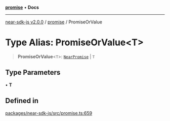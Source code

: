 [**promise**](../README.md) • **Docs**

***

[near-sdk-js v2.0.0](../../packages.md) / [promise](../README.md) / PromiseOrValue

# Type Alias: PromiseOrValue\<T\>

> **PromiseOrValue**\<`T`\>: [`NearPromise`](../classes/NearPromise.md) \| `T`

## Type Parameters

• **T**

## Defined in

[packages/near-sdk-js/src/promise.ts:659](https://github.com/dim-daskalov/near-sdk-js/blob/c0112192f31548f11b769a1fd8095c77a0fff154/packages/near-sdk-js/src/promise.ts#L659)
